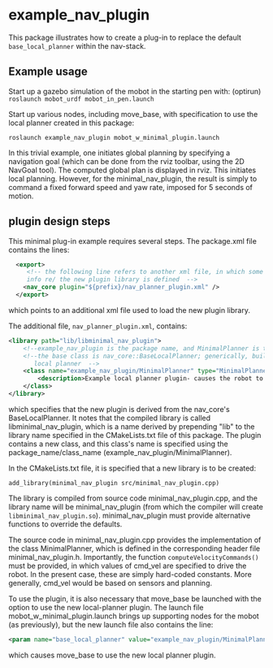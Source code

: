 # example_nav_plugin

This package illustrates how to create a plug-in to replace the default `base_local_planner` within
the nav-stack.

## Example usage

Start up a gazebo simulation of the mobot in the starting pen with:
(optirun) `roslaunch mobot_urdf mobot_in_pen.launch`

Start up various nodes, including move_base, with specification to use the local planner
created in this package:

`roslaunch example_nav_plugin mobot_w_minimal_plugin.launch` 

In this trivial example, one initiates global planning by specifying a navigation goal (which can
be done from the rviz toolbar, using the 2D NavGoal tool).  The computed global plan is displayed
in rviz.  This initiates local planning.  However, for the minimal_nav_plugin, the result is
simply to command a fixed forward speed and yaw rate, imposed for 5 seconds of motion.

## plugin design steps

This minimal plug-in example requires several steps.  The package.xml file contains the lines:

```xml
  <export>
     <!-- the following line refers to another xml file, in which some
     info re/ the new plugin library is defined  -->
    <nav_core plugin="${prefix}/nav_planner_plugin.xml" />
  </export>
```

which points to an additional xml file used to load the new plugin library.

The additional file, `nav_planner_plugin.xml`, contains:

```xml
<library path="lib/libminimal_nav_plugin">
    <!--example_nav_plugin is the package name, and MinimalPlanner is the class name  -->
    <!--the base class is nav_core::BaseLocalPlanner; generically, build on this to write a new
       local planner  -->
	<class name="example_nav_plugin/MinimalPlanner" type="MinimalPlanner" base_class_type="nav_core::BaseLocalPlanner">
		<description>Example local planner plugin- causes the robot to move in a CCW circle.</description>
	</class>
</library>
```

which specifies that the new plugin is derived from the nav_core's BaseLocalPlanner.  It notes that
the compiled library is called libminimal_nav_plugin, which is a name derived by prepending "lib" to
the library name specified in the CMakeLists.txt file of this package.  The plugin contains
a new class, and this class's name is specified using the package_name/class_name
(example_nav_plugin/MinimalPlanner).

In the CMakeLists.txt file, it is specified that a new library is to be created:

```
add_library(minimal_nav_plugin src/minimal_nav_plugin.cpp)
```

The library is compiled from source code minimal_nav_plugin.cpp, and the library name will
be minimal_nav_plugin (from which the compiler will create `libminimal_nav_plugin.so`).
minimal_nav_plugin must provide alternative functions to override the defaults. 


The source code in minimal_nav_plugin.cpp provides the implementation of the class MinimalPlanner,
which is defined in the corresponding header file minimal_nav_plugin.h.  Importantly, the
function `computeVelocityCommands()` must be provided, in which values of cmd_vel are specified
to drive the robot.  In the present case, these are simply hard-coded constants.  More generally,
cmd_vel would be based on sensors and planning.

To use the plugin, it is also necessary that move_base be launched with the option to use
the new local-planner plugin.  The launch file mobot_w_minimal_plugin.launch brings up
supporting nodes for the mobot (as previously), but the new launch file also contains the line:

```xml
<param name="base_local_planner" value="example_nav_plugin/MinimalPlanner"/>
```

which causes move_base to use the new local planner plugin.

